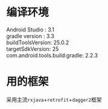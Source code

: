 
# 编译环境
Android Studio : 3.1<br>
gradle version : 3.3<br>
buildToolsVersion: 25.0.2<br>
targetSdkVersion: 25<br>
com.android.tools.build:gradle: 2.2.3


# 用的框架
采用主流`rxjava`+`retrofit`+`dagger2`框架<br><br>

